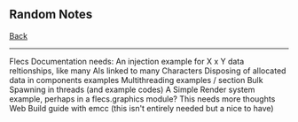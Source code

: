 Random Notes
-----

[Back](../readme.md)

-----








Flecs Documentation needs:
   An injection example for X x Y data reltionships, like many AIs linked to many Characters
   Disposing of allocated data in components examples
   Multithreading examples / section
   Bulk Spawning in threads (and example codes)
   A Simple Render system example, perhaps in a flecs.graphics module? This needs more thoughts
   Web Build guide with emcc (this isn't entirely needed but a nice to have)
